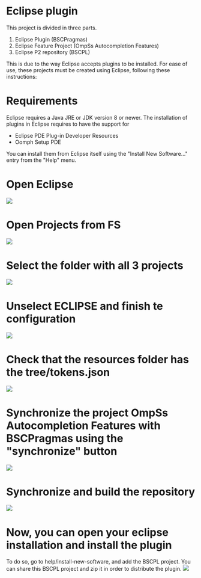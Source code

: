 # Eclipse plugin 

This project is divided in three parts.

1. Eclipse Plugin (BSCPragmas)
2. Eclipse Feature Project (OmpSs Autocompletion Features)
3. Eclipse P2 repository (BSCPL)

This is due to the way Eclipse accepts plugins to be installed. For ease of use, these projects must be created using Eclipse, following these instructions:

# Requirements
Eclipse requires a Java JRE or JDK version 8 or newer.
The installation of plugins in Eclipse requires to have the support for
   - Eclipse PDE Plug-in Developer Resources
   - Oomph Setup PDE

You can install them from Eclipse itself using the "Install New Software..."
entry from the "Help" menu.


# Open Eclipse
![](images/1.png)
# Open Projects from FS

![](images/2.png)

# Select the folder with all 3 projects

![](images/3.png)

# Unselect ECLIPSE and finish te configuration

![](images/4.png)

# Check that the resources folder has the tree/tokens.json

![](images/5.png)

# Synchronize the project OmpSs Autocompletion Features with BSCPragmas using the "synchronize" button

![](images/6.png)

# Synchronize and build the repository

![](images/7.png)

# Now, you can open your eclipse installation and install the plugin

To do so, go to help/install-new-software, and add the BSCPL project. 
You can share this BSCPL project and zip it in order to distribute the plugin.
![](images/8.png)
